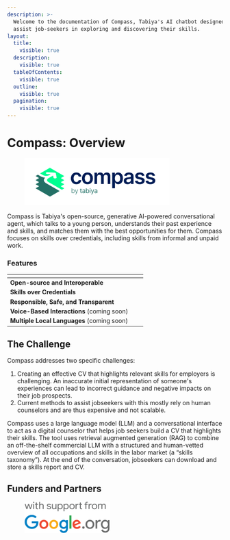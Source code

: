 ```yaml
---
description: >-
  Welcome to the documentation of Compass, Tabiya's AI chatbot designed to
  assist job-seekers in exploring and discovering their skills.
layout:
  title:
    visible: true
  description:
    visible: true
  tableOfContents:
    visible: true
  outline:
    visible: true
  pagination:
    visible: true
---
```


# Compass: Overview



<figure><picture><source srcset=".gitbook/assets/compass_logo_web_light.png" media="(prefers-color-scheme: dark)"><img src=".gitbook/assets/compass_logo_web_dark.png" alt="Compass by Tabiya logo" width="339"></picture><figcaption></figcaption></figure>

Compass is Tabiya's open-source, generative AI-powered conversational agent, which talks to a young person, understands their past experience and skills, and matches them with the best opportunities for them. Compass focuses on skills over credentials, including skills from informal and unpaid work.

### Features

<table data-view="cards"><thead><tr><th></th><th></th><th></th></tr></thead><tbody><tr><td><strong>Open-source and Interoperable</strong></td><td></td><td></td></tr><tr><td><strong>Skills over Credentials</strong></td><td></td><td></td></tr><tr><td><strong>Responsible, Safe, and Transparent</strong> </td><td></td><td></td></tr><tr><td><strong>Voice-Based Interactions</strong> (coming soon)</td><td></td><td></td></tr><tr><td><strong>Multiple Local Languages</strong> (coming soon) </td><td></td><td></td></tr></tbody></table>

## The Challenge

Compass addresses two specific challenges:

1. Creating an effective CV that highlights relevant skills for employers is challenging. An inaccurate initial representation of someone's experiences can lead to incorrect guidance and negative impacts on their job prospects.
2. Current methods to assist jobseekers with this mostly rely on human counselors and are thus expensive and not scalable.

Compass uses a large language model (LLM) and a conversational interface to act as a digital counselor that helps job seekers build a CV that highlights their skills. The tool uses retrieval augmented generation (RAG) to combine an off-the-shelf commercial LLM with a structured and human-vetted overview of all occupations and skills in the labor market (a “skills taxonomy”). At the end of the conversation, jobseekers can download and store a skills report and CV.&#x20;

## Funders and Partners

<div align="left">

<figure><img src=".gitbook/assets/logo_Google.org_Support_FullColor_cmyk coated_stacked.png" alt="Google.org logo" width="200"><figcaption></figcaption></figure>

</div>
